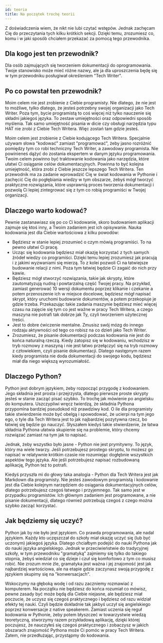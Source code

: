 ```yaml
---
id: teoria
title: Na początek trochę teorii
---
```


Z doświadczenia wiem, że nikt nie lubi czytać wstępów. Jednak zachęcam Cię do przeczytania tych kilku krótkich sekcji. Dzięki temu, zrozumiesz co, komu i w jaki sposób chciałem przekazać za pomocą tego przewodnika.

## Dla kogo jest ten przewodnik?

Dla osób zajmujących się tworzeniem dokumentacji do oprogramowania. Twoje stanowisko może mieć różne nazwy, ale ja dla uproszczenia będę się w tym przewodniku posługiwał określeniem "Tech Writer".

## Po co powstał ten przewodnik?

Moim celem nie jest zrobienie z Ciebie programisty. Nie dlatego, że nie jest to możliwe, tylko dlatego, że jesteś potrzebny swojej organizacji jako Tech Writer. Poza tym, bycie programistą to coś więcej niż tylko nauczenie się składni jakiegoś języka. To zestaw umiejętności oraz odpowiedni sposób myślenia. Tak samo umiejętność pisania w dicie czy obsługi narzędzia typu HAT nie zrobi z Ciebie Tech Writera. Więc zostań tam gdzie jesteś.

Moim celem jest zrobienie z Ciebie kodującego Tech Writera. Specjalnie używam słowa "kodować" zamiast "programować", żeby jasno rozróżnić pomiędzy tym co robi techniczny Tech Writer, a zawodowy programista. Nie powinieneś dążyć do zostania ekspertem w danym języku programowania. Twoim celem powinno być traktowanie kodowania jako narzędzia, które ułatwi Ci osiąganie celów dokumentacyjnych. Powinna to być kolejna umiejętność, która zrobi z Ciebie jeszcze lepszego Tech Writera. Ten przewodnik ma za zadanie wprowadzić Cię w świat kodowania w Pythonie i zachęcić Cię do pogłębiania wiedzy w tym obszarze, żebyś mógł tworzyć praktyczne rozwiązania, które usprawnią proces tworzenia dokumentacji i pozwolą Ci lepiej zintegrować się z tym co robią programiści w Twojej organizacji.

## Dlaczego warto kodować?

Pewnie zastanawiasz się po co Ci kodowanie, skoro budowaniem aplikacji zajmuje się ktoś inny, a Twoim zadaniem jest ich opisywanie. Nauka kodowania jest dla Ciebie wartościowa z kilku powodów:

- Będziesz w stanie lepiej zrozumieć o czym mówią programiści. To na pewno ułatwi Ci pracę.
- Ucząc się kodowania będziesz miał okazję korzystać z tych samych źródeł wiedzy co programiści. Dzięki temu lepiej zrozumiesz jak pracują i z jakimi wyzwaniami się mierzą. To z kolei pozwoli Ci na łatwiejsze budowanie relacji z nimi. Poza tym łatwiej będzie Ci zagaić do nich przy kawie.
- Będziesz mógł stworzyć rozwiązania, takie jak skrypty, które zautomatyzują nudną i powtarzalną część Twojej pracy. Na przykład, zamiast generować 10 wersji dokumentu poprzez klikanie i czekanie a potem przenoszenie ich w miejsce docelowe, będziesz mógł napisać skrypt, który uruchomi budowanie dokumentów, a potem przekopiuje je gdzie trzeba. Przekazując takie zadania maszynie będziesz mieć więcej czasu na zajęcie się tym co jest ważne w pracy Tech Writera, a czego maszyna nie potrafi tak dobrze jak Ty, czyli tworzeniem użytecznej treści.
- Jest to dobre ćwiczenie mentalne. Zmusisz swój mózg do innego rodzaju aktywności od tego co robisz na co dzień jako Tech Writer.
- Zrozumiesz, że pisanie dokumentacji podczas kodowania nie jest do końca naturalną rzeczą. Kiedy zatopisz się w kodowaniu, wchodzisz w tryb rozmowy z maszyną i nie jest łatwo przełączyć się na tryb rozmowy z człowiekiem, czyli pisanie dokumentacji. Dlatego następnym razem kiedy programista nie doda dokumentacji do swojego kodu, będziesz miał dla niego większą wyrozumiałość.

## Dlaczego Python?

Python jest dobrym językiem, żeby rozpocząć przygodę z kodowaniem. Jego składnia jest prosta i przejrzysta, dlatego pierwsze proste skrypty jesteś w stanie zacząć pisać szybko. To trochę jak mówienie po angielsku do komputera. Uszczypliwi wręcz twierdzą, że składnia Pythona przypomina bardziej pseudokod niż prawdziwy kod. O ile dla programisty takie stwierdzenie może być obelgą i spowodować, że ucierpi na tym jego ego, o tyle dla Tech Writera jest to jak najbardziej pozytywna rzecz, bo łatwiej się będzie go nauczyć. Słyszałem kiedyś takie stwierdzenie, że łatwa składnia Pythona ułatwia skupienie się na problemie, który chcemy rozwiązać zamiast na tym jak to napisać.

Jednak, żeby wszystko było jasne - Python nie jest prymitywny. To język, który ma wiele twarzy. Jeśli potrzebujesz prostego skryptu, to możesz go napisać w relatywnie krótkim czasie nie rozumiejąc dogłębnie wszystkich aspektów tego języka. Ale jeśli potrzebujesz napisać rozbudowaną aplikację, Python też to potrafi.

Kiedyś przyszła mi do głowy taka analogia - Python dla Tech Writera jest jak Markdown dla programisty. Nie jesteś zawodowym programistą i kodowanie jest dla Ciebie kolejnym narzędziem do osiągania dokumentacyjnych celów, dlatego potrzebujesz czegoś łatwego i przyjemnego. Tak samo jest w przypadku programistów. Ich głównym zadaniem jest programowane, a nie pisanie dokumentacji, dlatego również potrzebują czegoś z czego można szybko zacząć korzystać.

## Jak będziemy się uczyć?

Python jak by nie było jest językiem. Co prawda programowania, ale nadal językiem. Każdy kto uczęszczał do szkoły miał okazję uczyć się (lub być uczonym) jakiegoś języka. Dlatego chciałbym podejść do nauki Pythona jak do nauki języka angielskiego. Jednak w przeciwieństwie do tradycyjnej szkoły, w tym przewodniku "gramatyką" zajmiemy się tylko do takiego stopnia, żebyś wiedział co się dzieje i czuł się komfortowo z tym co musisz robić. Nie zrozum mnie źle, gramatyka jest ważna i jej znajomość jest jak najbardziej wartościowa, ale na etapie gdzie zaczynasz swoją przygodę z językiem skupimy się na "konwersacjach". 

Wskoczymy na głęboką wodę i od razu zaczniemy rozmawiać z komputerem. Na początku nie będziesz do końca rozumiał co mówisz, pewne zasady być może będą dla Ciebie niejasne, ale będziesz miał poczucie, że uczysz się czegoś praktycznego i będziesz od razu widział efekty tej nauki. Czyli będzie dokładnie tak jakbyś uczył się angielskiego poprzez konwersacje z native speakerem. Zamiast uczenia się reguł kodowania w Pythonie, żeby potem błyszczeć w towarzystwie wiedzą teoretyczną, stworzymy razem przykładową aplikację, dzięki której poczujesz, że nauczyłeś się czegoś praktycznego i zobaczysz w jakich obszarach znajomość Pythona może Ci pomóc w pracy Tech Writera. Zatem, nie przedłużając, przystąpmy do kodowania.